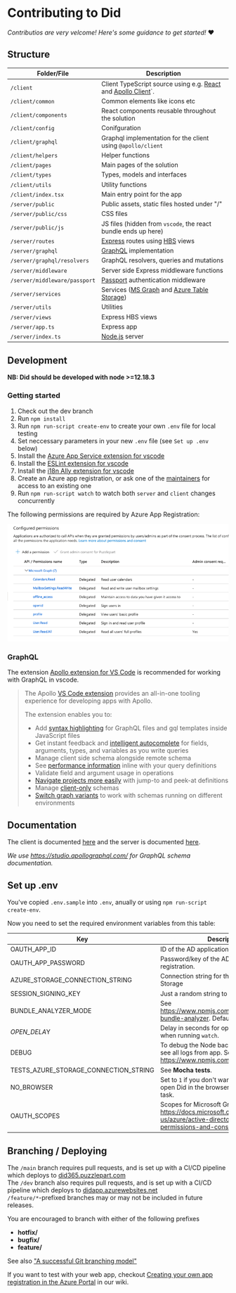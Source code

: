 # Contributing to Did


_Contributios are very velcome! Here's some guidance to get started!_ :heart:

## Structure

Folder/File | Description
--- | --- 
`/client` | Client TypeScript source using e.g. [React](https://reactjs.org/) and [Apollo Client](https://www.apollographql.com/docs/react/)`.
`/client/common` | Common elements like icons etc 
`/client/components` | React components reusable throughout the solution 
`/client/config` | Conifguration 
`/client/graphql` | Graphql implementation for the client using `@apollo/client` 
`/client/helpers` | Helper functions 
`/client/pages` | Main pages of the solution 
`/client/types` | Types, models and interfaces 
`/client/utils` | Utility functions 
`/client/index.tsx` | Main entry point for the app 
`/server/public` | Public assets, static files hosted under "/"
`/server/public/css` | CSS files
`/server/public/js` | JS files (hidden from `vscode`, the react bundle ends up here)
`/server/routes` | [Express](https://expressjs.com/) routes using [HBS](https://handlebarsjs.com/) views
`/server/graphql` | [GraphQL](https://github.com/graphql/graphql-js/) implementation
`/server/graphql/resolvers` | GraphQL resolvers, queries and mutations
`/server/middleware` | Server side Express middleware functions
`/server/middleware/passport` | [Passport](http://www.passportjs.org/) authentication middleware
`/server/services` | Services ([MS Graph](https://developer.microsoft.com/en-us/graph) and [Azure Table Storage](https://azure.microsoft.com/en-us/services/storage/tables/))
`/server/utils` | Utilities
`/server/views` | Express HBS views
`/server/app.ts` | Express app
`/server/index.ts` | [Node.js](http://nodejs.org/) server  

## Development

**NB: Did should be developed with node >=12.18.3**



### Getting started

1. Check out the dev branch
2. Run `npm install`
3. Run `npm run-script create-env` to create your own `.env` file for local testing
4. Set neccessary parameters in your new `.env` file (see `Set up .env` below)
5. Install the [Azure App Service extension for vscode](https://marketplace.visualstudio.com/items?itemName=ms-azuretools.vscode-azureappservice)
6. Install the [ESLint extension for vscode](https://marketplace.visualstudio.com/items?itemName=dbaeumer.vscode-eslint)
7. Install the [i18n Ally extension for vscode](https://marketplace.visualstudio.com/items?itemName=Lokalise.i18n-ally)
8. Create an Azure app registration, or ask one of the [maintainers](#maintainers) for access to an existing one
9. Run `npm run-script watch` to watch both `server` and `client` changes concurrently  

The following permissions are required by Azure App Registration:

![image-20201104173614079](.assets/image-20201104173614079.png)

### GraphQL

The extension [Apollo extension for VS Code](https://www.apollographql.com/docs/devtools/editor-plugins/) is recommended for working with GraphQL in vscode.

> The Apollo [VS Code extension](https://marketplace.visualstudio.com/items?itemName=apollographql.vscode-apollo) provides an all-in-one tooling experience for developing apps with Apollo.
>
> The extension enables you to:
>
> - Add [syntax highlighting](https://www.apollographql.com/docs/devtools/editor-plugins/#syntax-highlighting) for GraphQL files and gql templates inside JavaScript files
> - Get instant feedback and [intelligent autocomplete](https://www.apollographql.com/docs/devtools/editor-plugins/#intelligent-autocomplete) for fields, arguments, types, and variables as you write queries
> - Manage client side schema alongside remote schema
> - See [performance information](https://www.apollographql.com/docs/devtools/editor-plugins/#performance-insights) inline with your query definitions
> - Validate field and argument usage in operations
> - [Navigate projects more easily](https://www.apollographql.com/docs/devtools/editor-plugins/#navigating-projects) with jump-to and peek-at definitions
> - Manage [client-only](https://www.apollographql.com/docs/devtools/editor-plugins/#client-only-schemas) schemas
> - [Switch graph variants](https://www.apollographql.com/docs/devtools/editor-plugins/#graph-variant-switching) to work with schemas running on different environments



## Documentation

The client is documented [here](./client/.docs/README.md) and the server is documented [here](./server/.docs/README.md).

_We use https://studio.apollographql.com/ for GraphQL schema documentation._

## Set up .env ##

You've copied `.env.sample` into `.env`, anually or using `npm run-script create-env`.

Now you need to set the required environment variables from this table:

| Key                                   | Description                                                  | Required |
| ------------------------------------- | ------------------------------------------------------------ | -------- |
| OAUTH_APP_ID                          | ID of the AD application registration.                       | **Yes**  |
| OAUTH_APP_PASSWORD                    | Password/key of the AD application registration.             | **Yes**  |
| AZURE_STORAGE_CONNECTION_STRING       | Connection string for the Azure Table Storage                | **Yes**  |
| SESSION_SIGNING_KEY                   | Just a random string to secure the sessions.                 | **Yes**  |
| BUNDLE_ANALYZER_MODE                  | See https://www.npmjs.com/package/webpack-bundle-analyzer. Default is server. | No       |
| *OPEN_DELA*Y                          | Delay in seconds for opening Did in browser when running `watch`. | No       |
| DEBUG                                 | To debug the Node backend. E.g. `app*` to see all logs from app. See https://www.npmjs.com/package/debug. | No       |
| TESTS_AZURE_STORAGE_CONNECTION_STRING | See **Mocha tests**.                                         | No       |
| NO_BROWSER                            | Set to `1` if you don't want to automatically open Did in the browser when running `watch` task. | No       |
| OAUTH_SCOPES                          | Scopes for Microsoft Graph queries. See https://docs.microsoft.com/en-us/azure/active-directory/develop/v2-permissions-and-consent. | No       |



## Branching / Deploying

The `/main` branch requires pull requests, and is set up with a CI/CD pipeline which deploys to [did365.puzzlepart.com](https://did365.puzzlepart.com)  
The `/dev` branch also requires pull requests, and is set up with a CI/CD pipeline which deploys to [didapp.azurewebsites.net](https://didapp.azurewebsites.net)  
`/feature/*`-prefixed branches may or may not be included in future releases.

You are encouraged to branch with either of the following prefixes  
*  **hotfix/**
*  **bugfix/**
*  **feature/**

See also ["A successful Git branching model"](https://nvie.com/posts/a-successful-git-branching-model/)


If you want to test with your web app, checkout [Creating your own app registration in the Azure Portal](https://github.com/Puzzlepart/did365/wiki/Creating-your-own-app-registration-in-the-Azure-Portal) in our wiki.
